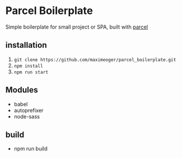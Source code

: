 # Parcel Boilerplate

Simple boilerplate for small project or SPA, built with [parcel](https://parceljs.org/)

## installation

1. `git clone https://github.com/maximeoger/parcel_boilerplate.git`
2. `npm install`
3. `npm run start`

## Modules

- babel
- autoprefixer
- node-sass

## build

- npm run build
